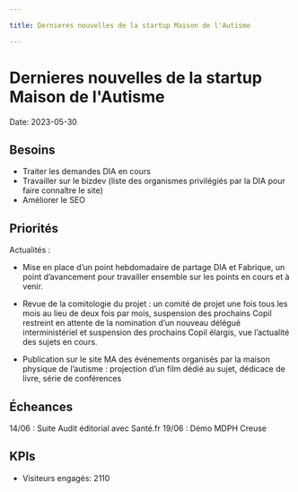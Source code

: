 ```yaml
---

title: Dernieres nouvelles de la startup Maison de l'Autisme

---
```


# Dernieres nouvelles de la startup Maison de l'Autisme

Date: 2023-05-30

## Besoins

- Traiter les demandes DIA en cours
- Travailler sur le bizdev (liste des organismes privilégiés par la DIA pour faire connaître le site)
- Améliorer le SEO 

## Priorités

Actualités : 

- Mise en place d’un point hebdomadaire de partage DIA et Fabrique, un point d’avancement pour travailler ensemble sur les points en cours et à venir. 

- Revue de la comitologie du projet : un comité de projet une fois tous les mois au lieu de deux fois par mois, suspension des prochains Copil restreint en attente de la nomination d’un nouveau délégué interministériel et suspension des prochains Copil élargis,  vue l’actualité des sujets en cours.

- Publication sur le site MA des événements organisés par la maison physique de l’autisme : projection d’un film dédié au sujet, dédicace de livre, série de conférences

## Écheances

14/06 : Suite Audit éditorial avec Santé.fr 
19/06 : Démo MDPH Creuse

## KPIs

 - Visiteurs engagés: 2110
